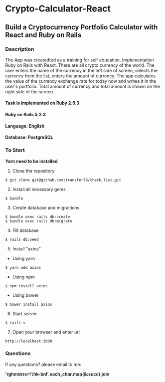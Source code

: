 # Crypto-Calculator-React

## Build a Cryptocurrency Portfolio Calculator with React and Ruby on Rails

### Description

The App was createdted as a training for self education. Implementation Ruby on Rails with React.
There are all crypto currency of the world. The user enters the name of the currency in the left side of screen,
selects the currency from the list, enters the amount of currency. The app calculates the value of the currency 
exchange rate for today now and writes it in the user's portfolio. Total amount of currency and total amount is 
shown on the right side of the screen.

#### Task is implemented on Ruby 2.5.3
#### Ruby on Rails 5.2.3
#### Language: English
#### Database: PostgreSQL

### To Start

**Yarn need to be installed**

1. Clone the repository
```
$ git clone git@github.com:transfer76/check_list.git
```
2. Install all necessary gems
```
$ bundle
```
3. Create database and migraitions
```
$ bundle exec rails db:create
$ bundle exec rails db:migrate
```
4. Fill database
```
$ rails db:seed
```
5. Install "axios"
  
  * Using yarn
```
$ yarn add axios
```
  * Using npm
``` 
$ npm install axios
```
  * Using bower
```
$ bower install axios
```
6. Start server
```
$ rails s
```
7. Open your browser and enter url
```
http://localhost:3000
```


### Questions

If any questions? please email to me:

**'rghm`6556?fl`hk-bnl'.each_char.map(&:succ).join**
